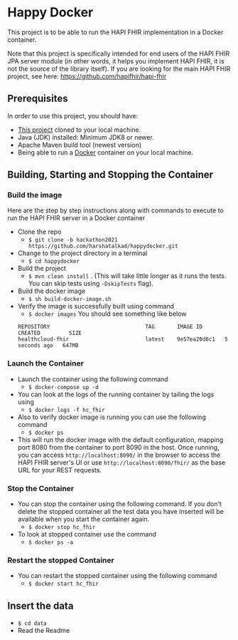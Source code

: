 # Happy Docker 

This project is to be able to run the HAPI FHIR implementation in a Docker container.

Note that this project is specifically intended for end users of the HAPI FHIR JPA server module (in other words, it helps you implement HAPI FHIR, it is not the source of the library itself). If you are looking for the main HAPI FHIR project, see here: https://github.com/hapifhir/hapi-fhir


## Prerequisites

In order to use this project, you should have:

- [This project](https://github.com/harshatalkad/happydocker/tree/hackathon2021) cloned to your local machine.
- Java (JDK) installed: Minimum JDK8 or newer.
- Apache Maven build tool (newest version)
- Being able to run a [Docker](https://docs.docker.com/get-docker/) container on your local machine.


## Building, Starting and Stopping the Container


### Build the image

Here are the step by step instructions along with commands to execute to run the HAPI FHIR server in a Docker container

- Clone the repo 
	- `$ git clone -b hackathon2021 https://github.com/harshatalkad/happydocker.git`
- Change to the project directory in a terminal
	- `$ cd happydocker`
- Build the project 
	- `$ mvn clean install` . (This will take little longer as it runs the tests. You can skip tests using `-DskipTests` flag).
- Build the docker image
	- `$ sh build-docker-image.sh`
- Verify the image is successfully built using command
	- `$ docker images`
	You should see something like below
	```
	REPOSITORY                              TAG       IMAGE ID       CREATED         SIZE
    healthcloud-fhir                        latest    9e57ea20d6c1   5 seconds ago   647MB
	```
	
	
### Launch the Container	
- Launch the container using the following command
	- `$ docker-compose up -d`
- You can look at the logs of the running container by tailing the logs using
	- `$ docker logs -f hc_fhir`
- Also to verify docker image is running you can use the following command
	- `$ docker ps`
- This will run the docker image with the default configuration, mapping port 8080 from the container to port 8090 in the host. Once running, you can access `http://localhost:8090/` in the browser to access the HAPI FHIR server's UI or use `http://localhost:8090/fhir/` as the base URL for your REST requests.
	

### Stop the Container
- You can stop the container using the following command. If you don't delete the stopped container all the test data you have inserted will be available when you start the container again. 
	- `$ docker stop hc_fhir`
- To look at stopped container use the command
	- `$ docker ps -a`
	
### Restart the stopped Container
- You can restart the stopped container using the following command
	- `$ docker start hc_fhir`


## Insert the data
- `$ cd data`
- Read the Readme




